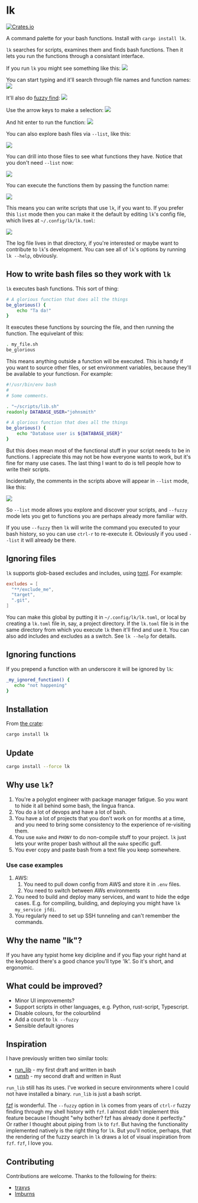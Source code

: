 # lk


[![Crates.io](https://img.shields.io/crates/v/lk.svg)](https://crates.io/crates/lk)


A command palette for your bash functions. Install with `cargo install lk`.

`lk` searches for scripts, examines them and finds bash functions. Then it lets you run the functions through a consistant interface. 

If you run `lk` you might see something like this:
![](./docs/demo_01.png)

You can start typing and it'll search through file names and function names:
![](./docs/demo_02.png)

It'll also do [fuzzy find](https://github.com/jamescoleuk/fuzzy_finder):
![](./docs/demo_03.png)

Use the arrow keys to make a selection:
![](./docs/demo_04.png)

And  hit enter to run the function:
![](./docs/demo_05.png)

You can also explore bash files via `--list`, like this:

![](./docs/demo_06.png)

You can drill into those files to see what functions they have. Notice that you don't need `--list` now:

![](./docs/demo_07.png)

You can execute the functions them by passing the function name:

![](./docs/demo_08.png)

This means you can write scripts that use `lk`, if you want to. If you prefer this `list` mode then you can make it the default by editing `lk`'s config file, which lives at `~/.config/lk/lk.toml`:

![](./docs/demo_09.png)

The log file lives in that directory, if you're interested or maybe want to contribute to `lk`'s development. You can see all of `lk`'s options by running `lk --help`, obviously.

## How to write bash files so they work with `lk`
`lk` executes bash functions. This sort of thing:
```bash
# A glorious function that does all the things
be_glorious() {
    echo "Ta da!"
} 
```

It executes these functions by sourcing the file, and then running the function. The equivelant of this:

```bash
. my_file.sh
be_glorious
```
This means anything outside a function will be executed. This is handy if you want to source other files, or set environment variables, because they'll be available to your functiosn. For example:

```bash
#!/usr/bin/env bash
#
# Some comments.

. "~/scripts/lib.sh"
readonly DATABASE_USER="johnsmith"

# A glorious function that does all the things
be_glorious() {
    echo "Database user is ${DATABASE_USER}"
} 
```

But this does mean most of the functional stuff in your script needs to be in functions. I appreciate this may not be how everyone wants to work, but it's fine for many use cases. The last thing I want to do is tell people how to write their scripts.

Incidentally, the comments in the scripts above will appear in `--list` mode, like this:

![](./docs/demo_10.png)

So `--list` mode allows you explore and discover your scripts, and `--fuzzy` mode lets you get to functions you are perhaps already more familiar with.

If you use `--fuzzy` then `lk` will write the command you executed to your bash history, so you can use `ctrl-r` to re-execute it. Obviously if you used `--list` it will already be there.

## Ignoring files
`lk` supports glob-based excludes and includes, using [toml](https://toml.io/en/). For example:
```toml
excludes = [
  "**/exclude_me",
  "target",
  ".git",
]
```

You can make this global by putting it in `~/.config/lk/lk.toml`, or local by creating a `lk.toml` file in, say, a project directory. If the `lk.toml` file is in the same directory from which you execute `lk` then it'll find and use it. You can also add includes and excludes as a switch. See `lk --help` for details.


## Ignoring functions
 If you prepend a function with an underscore it will be ignored by `lk`:
 ```bash
 _my_ignored_function() {
    echo "not happening"
 }
 ```

## Installation
From [the crate](https://crates.io/crates/lk):
```bash
cargo install lk
```

## Update
```bash
cargo install --force lk
```

## Why use `lk`?
1. You're a polyglot engineer with package manager fatigue. So you want to hide it all behind some bash, the lingua franca.
2. You do a lot of devops and have a lot of bash.
3. You have a lot of projects that you don't work on for months at a time, and you need to bring some consistency to the experience of re-visiting them.
4. You use `make` and `PHONY` to do non-compile stuff to your project. `lk` just lets your write proper bash without all the `make` specific guff.
5. You ever copy and paste bash from a text file you keep somewhere.

### Use case examples

1. AWS: 
   1. You need to pull down config from AWS and store it in `.env` files.
   2. You need to switch between AWs environments
2. You need to build and deploy many services, and want to hide the edge cases. E.g. for compiling, building, and deploying you might have `lk my_service jfdi`.
3. You regularly need to set up SSH tunneling and can't remember the commands.


## Why the name "lk"?
If you have any typist home key dicipline and if you flap your right hand at the keyboard there's a good chance you'll type 'lk'. So it's short, and ergonomic.

## What could be improved?
* Minor UI improvements?
* Support scripts in other languages, e.g. Python, rust-script, Typescript.
* Disable colours, for the colourblind
* Add a count to `lk --fuzzy`
* Sensible default ignores

## Inspiration

I have previously written two similar tools: 
* [run_lib](https://github.com/jamescoleuk/run_lib) - my first draft and written in bash
* [runsh](https://github.com/jamescoleuk/runsh) - my second draft and written in Rust

`run_lib` still has its uses. I've worked in secure environments where I could not have installed a binary. `run_lib` is just a bash script.

[fzf](https://github.com/junegunn/fzf) is wonderful. The `--fuzzy` option in `lk` comes from years of `ctrl-r` fuzzy finding through my shell history with `fzf`. I almost didn't implement this feature because I thought "why bother? fzf has already done it perfectly." Or rather I thought about piping from `lk` to `fzf`. But having the functionality implemented natively is the right thing for `lk`. But you'll notice, perhaps, that the rendering of the fuzzy search in `lk` draws a lot of visual inspiration from `fzf`. `fzf`, I love you.

## Contributing
Contributions are welcome. Thanks to the following for theirs:

* [traxys](https://github.com/traxys)
* [lmburns](https://github.com/lmburns)